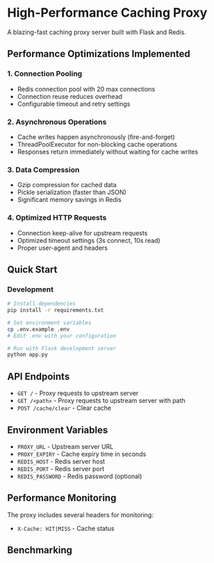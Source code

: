 # High-Performance Caching Proxy

A blazing-fast caching proxy server built with Flask and Redis.

## Performance Optimizations Implemented

### 1. **Connection Pooling**

- Redis connection pool with 20 max connections
- Connection reuse reduces overhead
- Configurable timeout and retry settings

### 2. **Asynchronous Operations**

- Cache writes happen asynchronously (fire-and-forget)
- ThreadPoolExecutor for non-blocking cache operations
- Responses return immediately without waiting for cache writes

### 3. **Data Compression**

- Gzip compression for cached data
- Pickle serialization (faster than JSON)
- Significant memory savings in Redis

### 4. **Optimized HTTP Requests**

- Connection keep-alive for upstream requests
- Optimized timeout settings (3s connect, 10s read)
- Proper user-agent and headers


## Quick Start

### Development

```bash
# Install dependencies
pip install -r requirements.txt

# Set environment variables
cp .env.example .env
# Edit .env with your configuration

# Run with Flask development server
python app.py
```

## API Endpoints

- `GET /` - Proxy requests to upstream server
- `GET /<path>` - Proxy requests to upstream server with path
- `POST /cache/clear` - Clear cache

## Environment Variables

- `PROXY_URL` - Upstream server URL
- `PROXY_EXPIRY` - Cache expiry time in seconds
- `REDIS_HOST` - Redis server host
- `REDIS_PORT` - Redis server port
- `REDIS_PASSWORD` - Redis password (optional)

## Performance Monitoring

The proxy includes several headers for monitoring:

- `X-Cache: HIT|MISS` - Cache status

## Benchmarking

<!-- TODO:  -->

